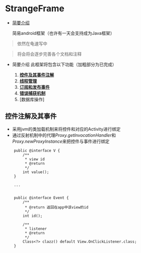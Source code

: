# StrangeFrame
* [简要介绍](#简要介绍)


  简易android框架（也许有一天会支持成为Java框架）

> 依然在龟速写中

> 将会将会逐步完善各个文档和注释

* 简要介绍
    此框架将包含以下功能（加粗部分为已完成）

    1.  [**控件及其事件注解**](#控件注解及其事件)
    2.  [**线程管理**](*将补充范例)
    3.  [**订阅和发布事件**](*将补充范例)
    4.  [**错误捕获机制**](*将补充范例)
    5.  [数据库操作]

##  控件注解及其事件

*   采用jvm的类加载机制来将控件和对应的Activity进行绑定
*   通过反射机制中的代理*Proxy.getInvocationHandler*和*Proxy.newProxyInstance*来把控件与事件进行绑定
````
    public @interface V {
        /**
         * view id
         * @return
         */
        int value();
    }

    ...


    public @interface Event {
        /**
         * @return 返回在app中该view的id
         */
        int id();

        /**
         * listener
         * @return
         */
        Class<?> clazz() default View.OnClickListener.class;
    }
````
